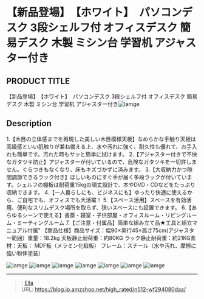 # 【新品登場】　【ホワイト】　パソコンデスク 3段シェルフ付 オフィスデスク 簡易デスク 木製 ミシン台 学習机 アジャスター付き


## PRODUCT TITLE 

【新品登場】　【ホワイト】　パソコンデスク 3段シェルフ付 オフィスデスク 簡易デスク 木製 ミシン台 学習机 アジャスター付き![iamge](https://b2bfiles1.gigab2b.cn/image/wkseller/301/20230528_725c693a20a4b5cad588a62fdc8e308c.jpg)

## Description

1.【木目の立体感までを再現した美しい木目模様天板】なめらかな手触り天板は高級感といい肌触りが兼ね備える上、水や汚れに強く、耐久性も優れて、お手入れも簡単です。汚れた時もサッと簡単に拭けます。
2.【アジャスター付きで不快なガタツキ防止】アジャスターが付いているので、危険なガタツキを一切許しません。ぐらつきもなくなり、床もキズづかずに済みます。
3.【大収納力かつ隙間調節できるラック付き】ほしいものにすぐ手が届く多段ラックが付いています。シェルフの棚板は耐荷重15kgの頑丈設計で、本やDVD・CDなどをたっぷり収納できます。
4.【一人暮らしにも、ビジネスにも】ゆったり快適に使えるから、ご自宅でも、オフィスでも大活躍！
5.【スペース活用】スペースを有効活用、便利なスリムデスク場所を取らず、狭いスペースにも設置できます。
6.【あらゆるシーンで使える】書斎・寝室・子供部屋・オフィスルーム・リビングルーム・ミーティングルーム
7.【ご注意・付属品】简単な組み立て品★工具と組立マニュアル付属&#34;
【商品仕様】商品サイズ：幅90×奥行45×高さ75cm(アジャスター範囲）重量：18.2kg    天板静止耐荷重：約80KG  ラック静止耐荷重：約21KG素材：天板： MDF板（メラミン化粧板） フレーム：スチール（水や汚れ、摩擦に強い粉体塗装）


![iamge](https://b2bfiles1.gigab2b.cn/image/wkseller/301/20230528_64b74077b041ddb46a3ab8ce4d0a9b5c.jpg)
![iamge](https://b2bfiles1.gigab2b.cn/image/wkseller/301/20230528_69992d55077fa3bdebbb8692a303b3d3.jpg)
![iamge](https://b2bfiles1.gigab2b.cn/image/wkseller/301/20220926_ba9183b2dbdd8d0e8db745a166b69a6c.jpg)
![iamge](https://b2bfiles1.gigab2b.cn/image/wkseller/301/20220926_c0590f49a307f8706557cd965762a8e3.jpg)
![iamge](https://b2bfiles1.gigab2b.cn/image/wkseller/301/20220926_e68a3a0c79e0f2fac638eaaedaf2245e.jpg)
![iamge](https://b2bfiles1.gigab2b.cn/image/wkseller/301/20220801_a4f13fd07c861d90312d29e7f8c03b1f.jpg)
![iamge](https://b2bfiles1.gigab2b.cn/image/wkseller/301/20220801_e7d4417d32aa4554eab51aabbbd05e2c.jpg)


---

> : [Ella](https://blog.jp.amzshop.net/)  
> URL: https://blog.jp.amzshop.net/high_rated/n512-wf294080daa/  

